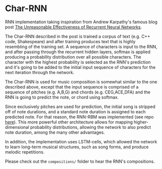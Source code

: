 # Char-RNN

RNN implementation taking inspiration from Andrew Karpathy's famous blog post [The Unreasonable Effectiveness of Recurrent Neural Networks](http://karpathy.github.io/2015/05/21/rnn-effectiveness/).

The Char-RNN described in the post is trained a corpus of text (e.g. C++ code, Shakespeare) and after training produces text that is highly resembling of the training set.
A sequence of characters is input to the RNN, and after passing through the recurrent hidden layers, softmax is applied producing a probability distribution over all possible characters. The character with the highest probability is selected as the RNN's prediction and it's going to be added to the initial input sequence of characters for the next iteration through the network.

The Char-RNN is used for music composition is somewhat similar to the one described above, except that the input sequence is comprised of a sequence of pitches (e.g. A,B,G) and chords (e.g. CEG,ACE,DFA) and the RNN is going to predict the note, or chord using softmax.

Since exclusively pitches are used for prediction, the initial song is stripped off of note durations, and a standard note duration is assigned to each predicted note. For that reason, the RNN-RBM was implemented (see repo [here](https://github.com/stwykd/rnn-rbm)). This more powerful other architecture allows for mapping higher-dimensional probability distributions, allowing the network to also predict note duration, among the many other advantages.

In addition, the implementation uses LSTM-cells, which allowed the network to learn long-term musical structures, such as song forms, and produce melodic repetitions.

Please check out the `compositions/` folder to hear the RNN's compositions.
